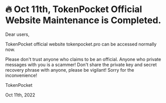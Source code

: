 # 🔥 Oct 11th, TokenPocket Official Website Maintenance is Completed.

Dear users,&#x20;



TokenPocket official website tokenpocket.pro can be accessed normally now.



Please don't trust anyone who claims to be an official. Anyone who private messages with you is a scammer! Don't share the private key and secret recovery phrase with anyone, please be vigilant! Sorry for the inconvenience!



TokenPocket&#x20;

Oct 11th, 2022
